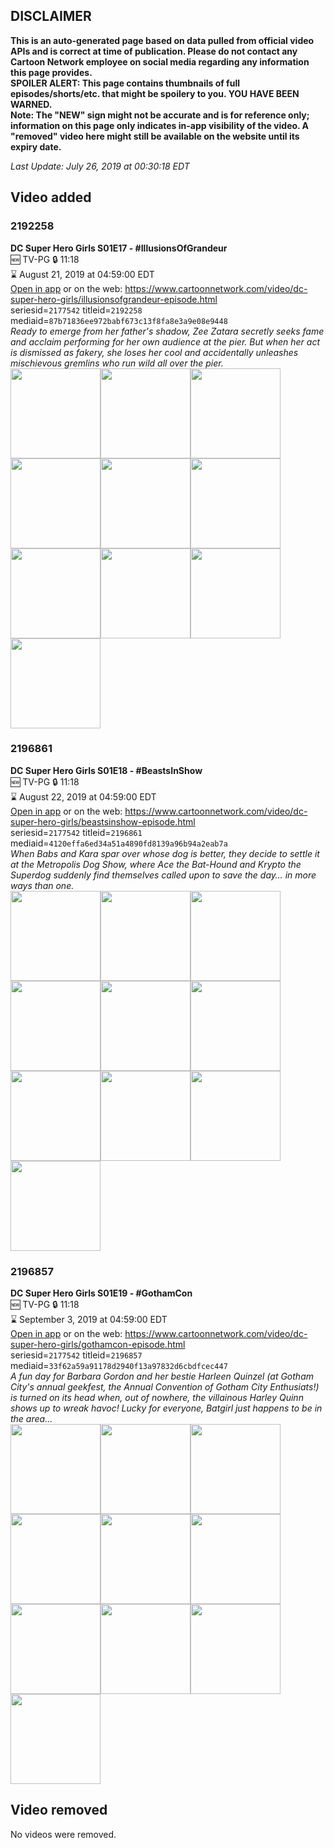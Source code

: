 ## DISCLAIMER
**This is an auto-generated page based on data pulled from official video APIs and is correct at time of publication. Please do not contact any Cartoon Network employee on social media regarding any information this page provides.**  
**SPOILER ALERT: This page contains thumbnails of full episodes/shorts/etc. that might be spoilery to you. YOU HAVE BEEN WARNED.**  
**Note: The "NEW" sign might not be accurate and is for reference only; information on this page only indicates in-app visibility of the video. A "removed" video here might still be available on the website until its expiry date.**  

_Last Update: July 26, 2019 at 00:30:18 EDT_
## Video added
### 2192258
**DC Super Hero Girls S01E17 - #IllusionsOfGrandeur**  
🆕 TV-PG 🔒 11:18  
⌛ August 21, 2019 at 04:59:00 EDT  
[Open in app](https://tinyurl.com/y57bjue3) or on the web: https://www.cartoonnetwork.com/video/dc-super-hero-girls/illusionsofgrandeur-episode.html  
seriesid=`2177542` titleid=`2192258` mediaid=`87b71836ee972babf673c13f8fa8e3a9e08e9448`  
_Ready to emerge from her father's shadow, Zee Zatara secretly seeks fame and acclaim performing for her own audience at the pier. But when her act is dismissed as fakery, she loses her cool and accidentally unleashes mischievous gremlins who run wild all over the pier._  
<a href="https://s3.amazonaws.com/cartoonorchestrator/2192258_001_1280x720.jpg"><img src="https://s3.amazonaws.com/cartoonorchestrator/2192258_001_640x360.jpg" height="144px" /></a><a href="https://s3.amazonaws.com/cartoonorchestrator/2192258_002_1280x720.jpg"><img src="https://s3.amazonaws.com/cartoonorchestrator/2192258_002_640x360.jpg" height="144px" /></a><a href="https://s3.amazonaws.com/cartoonorchestrator/2192258_003_1280x720.jpg"><img src="https://s3.amazonaws.com/cartoonorchestrator/2192258_003_640x360.jpg" height="144px" /></a><a href="https://s3.amazonaws.com/cartoonorchestrator/2192258_004_1280x720.jpg"><img src="https://s3.amazonaws.com/cartoonorchestrator/2192258_004_640x360.jpg" height="144px" /></a><a href="https://s3.amazonaws.com/cartoonorchestrator/2192258_005_1280x720.jpg"><img src="https://s3.amazonaws.com/cartoonorchestrator/2192258_005_640x360.jpg" height="144px" /></a><a href="https://s3.amazonaws.com/cartoonorchestrator/2192258_006_1280x720.jpg"><img src="https://s3.amazonaws.com/cartoonorchestrator/2192258_006_640x360.jpg" height="144px" /></a><a href="https://s3.amazonaws.com/cartoonorchestrator/2192258_007_1280x720.jpg"><img src="https://s3.amazonaws.com/cartoonorchestrator/2192258_007_640x360.jpg" height="144px" /></a><a href="https://s3.amazonaws.com/cartoonorchestrator/2192258_008_1280x720.jpg"><img src="https://s3.amazonaws.com/cartoonorchestrator/2192258_008_640x360.jpg" height="144px" /></a><a href="https://s3.amazonaws.com/cartoonorchestrator/2192258_009_1280x720.jpg"><img src="https://s3.amazonaws.com/cartoonorchestrator/2192258_009_640x360.jpg" height="144px" /></a><a href="https://s3.amazonaws.com/cartoonorchestrator/2192258_010_1280x720.jpg"><img src="https://s3.amazonaws.com/cartoonorchestrator/2192258_010_640x360.jpg" height="144px" /></a>
### 2196861
**DC Super Hero Girls S01E18 - #BeastsInShow**  
🆕 TV-PG 🔒 11:18  
⌛ August 22, 2019 at 04:59:00 EDT  
[Open in app](https://tinyurl.com/y2got3mp) or on the web: https://www.cartoonnetwork.com/video/dc-super-hero-girls/beastsinshow-episode.html  
seriesid=`2177542` titleid=`2196861` mediaid=`4120effa6ed34a51a4890fd8139a96b94a2eab7a`  
_When Babs and Kara spar over whose dog is better, they decide to settle it at the Metropolis Dog Show, where Ace the Bat-Hound and Krypto the Superdog suddenly find themselves called upon to save the day… in more ways than one._  
<a href="https://s3.amazonaws.com/cartoonorchestrator/2196861_001_1280x720.jpg"><img src="https://s3.amazonaws.com/cartoonorchestrator/2196861_001_640x360.jpg" height="144px" /></a><a href="https://s3.amazonaws.com/cartoonorchestrator/2196861_002_1280x720.jpg"><img src="https://s3.amazonaws.com/cartoonorchestrator/2196861_002_640x360.jpg" height="144px" /></a><a href="https://s3.amazonaws.com/cartoonorchestrator/2196861_003_1280x720.jpg"><img src="https://s3.amazonaws.com/cartoonorchestrator/2196861_003_640x360.jpg" height="144px" /></a><a href="https://s3.amazonaws.com/cartoonorchestrator/2196861_004_1280x720.jpg"><img src="https://s3.amazonaws.com/cartoonorchestrator/2196861_004_640x360.jpg" height="144px" /></a><a href="https://s3.amazonaws.com/cartoonorchestrator/2196861_005_1280x720.jpg"><img src="https://s3.amazonaws.com/cartoonorchestrator/2196861_005_640x360.jpg" height="144px" /></a><a href="https://s3.amazonaws.com/cartoonorchestrator/2196861_006_1280x720.jpg"><img src="https://s3.amazonaws.com/cartoonorchestrator/2196861_006_640x360.jpg" height="144px" /></a><a href="https://s3.amazonaws.com/cartoonorchestrator/2196861_007_1280x720.jpg"><img src="https://s3.amazonaws.com/cartoonorchestrator/2196861_007_640x360.jpg" height="144px" /></a><a href="https://s3.amazonaws.com/cartoonorchestrator/2196861_008_1280x720.jpg"><img src="https://s3.amazonaws.com/cartoonorchestrator/2196861_008_640x360.jpg" height="144px" /></a><a href="https://s3.amazonaws.com/cartoonorchestrator/2196861_009_1280x720.jpg"><img src="https://s3.amazonaws.com/cartoonorchestrator/2196861_009_640x360.jpg" height="144px" /></a><a href="https://s3.amazonaws.com/cartoonorchestrator/2196861_010_1280x720.jpg"><img src="https://s3.amazonaws.com/cartoonorchestrator/2196861_010_640x360.jpg" height="144px" /></a>
### 2196857
**DC Super Hero Girls S01E19 - #GothamCon**  
🆕 TV-PG 🔒 11:18  
⌛ September 3, 2019 at 04:59:00 EDT  
[Open in app](https://tinyurl.com/y5vpwdno) or on the web: https://www.cartoonnetwork.com/video/dc-super-hero-girls/gothamcon-episode.html  
seriesid=`2177542` titleid=`2196857` mediaid=`33f62a59a91178d2940f13a97832d6cbdfcec447`  
_A fun day for Barbara Gordon and her bestie Harleen Quinzel (at Gotham City's annual geekfest, the Annual Convention of Gotham City Enthusiats!) is turned on its head when, out of nowhere, the villainous Harley Quinn shows up to wreak havoc! Lucky for everyone, Batgirl just happens to be in the area..._  
<a href="https://s3.amazonaws.com/cartoonorchestrator/2196857_001_1280x720.jpg"><img src="https://s3.amazonaws.com/cartoonorchestrator/2196857_001_640x360.jpg" height="144px" /></a><a href="https://s3.amazonaws.com/cartoonorchestrator/2196857_002_1280x720.jpg"><img src="https://s3.amazonaws.com/cartoonorchestrator/2196857_002_640x360.jpg" height="144px" /></a><a href="https://s3.amazonaws.com/cartoonorchestrator/2196857_003_1280x720.jpg"><img src="https://s3.amazonaws.com/cartoonorchestrator/2196857_003_640x360.jpg" height="144px" /></a><a href="https://s3.amazonaws.com/cartoonorchestrator/2196857_004_1280x720.jpg"><img src="https://s3.amazonaws.com/cartoonorchestrator/2196857_004_640x360.jpg" height="144px" /></a><a href="https://s3.amazonaws.com/cartoonorchestrator/2196857_005_1280x720.jpg"><img src="https://s3.amazonaws.com/cartoonorchestrator/2196857_005_640x360.jpg" height="144px" /></a><a href="https://s3.amazonaws.com/cartoonorchestrator/2196857_006_1280x720.jpg"><img src="https://s3.amazonaws.com/cartoonorchestrator/2196857_006_640x360.jpg" height="144px" /></a><a href="https://s3.amazonaws.com/cartoonorchestrator/2196857_007_1280x720.jpg"><img src="https://s3.amazonaws.com/cartoonorchestrator/2196857_007_640x360.jpg" height="144px" /></a><a href="https://s3.amazonaws.com/cartoonorchestrator/2196857_008_1280x720.jpg"><img src="https://s3.amazonaws.com/cartoonorchestrator/2196857_008_640x360.jpg" height="144px" /></a><a href="https://s3.amazonaws.com/cartoonorchestrator/2196857_009_1280x720.jpg"><img src="https://s3.amazonaws.com/cartoonorchestrator/2196857_009_640x360.jpg" height="144px" /></a><a href="https://s3.amazonaws.com/cartoonorchestrator/2196857_010_1280x720.jpg"><img src="https://s3.amazonaws.com/cartoonorchestrator/2196857_010_640x360.jpg" height="144px" /></a>
## Video removed
No videos were removed.
